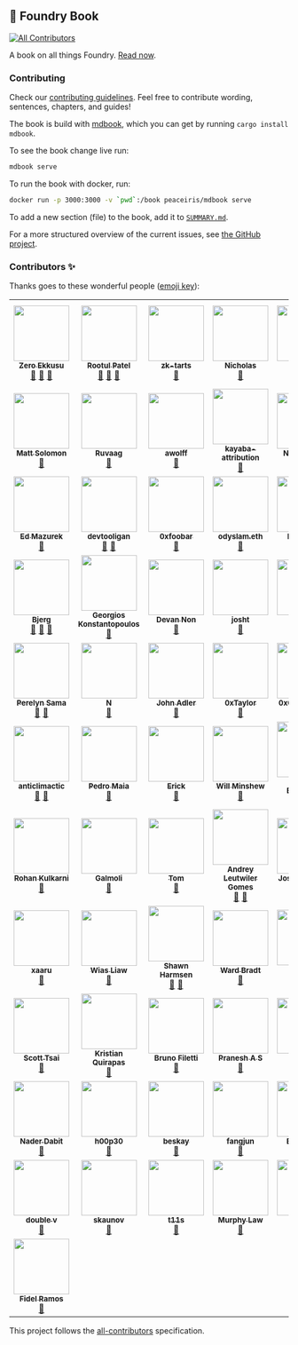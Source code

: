 ## 📖 Foundry Book
<!-- ALL-CONTRIBUTORS-BADGE:START - Do not remove or modify this section -->
[![All Contributors](https://img.shields.io/badge/all_contributors-78-orange.svg?style=flat-square)](#contributors-)
<!-- ALL-CONTRIBUTORS-BADGE:END -->

A book on all things Foundry. [Read now](https://book.getfoundry.sh).

### Contributing

Check our [contributing guidelines](./CONTRIBUTING.md). Feel free to contribute wording, sentences, chapters, and guides!

The book is build with [mdbook](https://github.com/rust-lang/mdBook), which you can get by running `cargo install mdbook`.

To see the book change live run:

```sh
mdbook serve
```

To run the book with docker, run:

```sh
docker run -p 3000:3000 -v `pwd`:/book peaceiris/mdbook serve
```

To add a new section (file) to the book, add it to [`SUMMARY.md`](src/SUMMARY.md).

For a more structured overview of the current issues, see [the GitHub project](https://github.com/orgs/foundry-rs/projects/1).

### Contributors ✨

Thanks goes to these wonderful people ([emoji key](https://allcontributors.org/docs/en/emoji-key)):

<!-- ALL-CONTRIBUTORS-LIST:START - Do not remove or modify this section -->
<!-- prettier-ignore-start -->
<!-- markdownlint-disable -->
<table>
  <tr>
    <td align="center"><a href="https://github.com/ZeroEkkusu"><img src="https://avatars.githubusercontent.com/u/94782988?v=4?s=100" width="100px;" alt=""/><br /><sub><b>Zero Ekkusu</b></sub></a><br /><a href="https://github.com/foundry-rs/book/commits?author=ZeroEkkusu" title="Documentation">📖</a> <a href="https://github.com/foundry-rs/book/pulls?q=is%3Apr+reviewed-by%3AZeroEkkusu" title="Reviewed Pull Requests">👀</a> <a href="#maintenance-ZeroEkkusu" title="Maintenance">🚧</a></td>
    <td align="center"><a href="https://rootulp.xyz"><img src="https://avatars.githubusercontent.com/u/3699047?v=4?s=100" width="100px;" alt=""/><br /><sub><b>Rootul Patel</b></sub></a><br /><a href="https://github.com/foundry-rs/book/commits?author=rootulp" title="Documentation">📖</a> <a href="#maintenance-rootulp" title="Maintenance">🚧</a> <a href="https://github.com/foundry-rs/book/pulls?q=is%3Apr+reviewed-by%3Arootulp" title="Reviewed Pull Requests">👀</a></td>
    <td align="center"><a href="https://github.com/zk-tarts"><img src="https://avatars.githubusercontent.com/u/78189066?v=4?s=100" width="100px;" alt=""/><br /><sub><b>zk-tarts</b></sub></a><br /><a href="https://github.com/foundry-rs/book/commits?author=zk-tarts" title="Documentation">📖</a></td>
    <td align="center"><a href="https://github.com/nnnnicholas"><img src="https://avatars.githubusercontent.com/u/1418561?v=4?s=100" width="100px;" alt=""/><br /><sub><b>Nicholas</b></sub></a><br /><a href="https://github.com/foundry-rs/book/commits?author=nnnnicholas" title="Documentation">📖</a></td>
    <td align="center"><a href="https://github.com/metehan"><img src="https://avatars.githubusercontent.com/u/747125?v=4?s=100" width="100px;" alt=""/><br /><sub><b>metehan</b></sub></a><br /><a href="https://github.com/foundry-rs/book/commits?author=metehan" title="Documentation">📖</a></td>
    <td align="center"><a href="https://github.com/hjubb"><img src="https://avatars.githubusercontent.com/u/9816161?v=4?s=100" width="100px;" alt=""/><br /><sub><b>Harris</b></sub></a><br /><a href="#maintenance-hjubb" title="Maintenance">🚧</a></td>
    <td align="center"><a href="https://github.com/codingnirvana"><img src="https://avatars.githubusercontent.com/u/1348422?v=4?s=100" width="100px;" alt=""/><br /><sub><b>Rajesh Muppalla</b></sub></a><br /><a href="#maintenance-codingnirvana" title="Maintenance">🚧</a></td>
  </tr>
  <tr>
    <td align="center"><a href="https://mattsolomon.dev"><img src="https://avatars.githubusercontent.com/u/17163988?v=4?s=100" width="100px;" alt=""/><br /><sub><b>Matt Solomon</b></sub></a><br /><a href="https://github.com/foundry-rs/book/commits?author=mds1" title="Documentation">📖</a></td>
    <td align="center"><a href="https://github.com/ruvaag"><img src="https://avatars.githubusercontent.com/u/81832128?v=4?s=100" width="100px;" alt=""/><br /><sub><b>Ruvaag</b></sub></a><br /><a href="#maintenance-ruvaag" title="Maintenance">🚧</a></td>
    <td align="center"><a href="http://linkedin.com/in/alexandre-wolff/"><img src="https://avatars.githubusercontent.com/u/55669233?v=4?s=100" width="100px;" alt=""/><br /><sub><b>awolff</b></sub></a><br /><a href="#maintenance-alexandrewolff" title="Maintenance">🚧</a></td>
    <td align="center"><a href="https://www.kayaba-attribution.dev/"><img src="https://avatars.githubusercontent.com/u/63566185?v=4?s=100" width="100px;" alt=""/><br /><sub><b>kayaba-attribution</b></sub></a><br /><a href="https://github.com/foundry-rs/book/commits?author=Kayaba-Attribution" title="Documentation">📖</a></td>
    <td align="center"><a href="https://github.com/ncitron"><img src="https://avatars.githubusercontent.com/u/16858330?v=4?s=100" width="100px;" alt=""/><br /><sub><b>Noah Citron</b></sub></a><br /><a href="https://github.com/foundry-rs/book/pulls?q=is%3Apr+reviewed-by%3Ancitron" title="Reviewed Pull Requests">👀</a></td>
    <td align="center"><a href="https://github.com/Sabnock01"><img src="https://avatars.githubusercontent.com/u/24715302?v=4?s=100" width="100px;" alt=""/><br /><sub><b>Sabnock</b></sub></a><br /><a href="https://github.com/foundry-rs/book/commits?author=Sabnock01" title="Documentation">📖</a></td>
    <td align="center"><a href="https://bandism.net/"><img src="https://avatars.githubusercontent.com/u/22633385?v=4?s=100" width="100px;" alt=""/><br /><sub><b>Ikko Ashimine</b></sub></a><br /><a href="#maintenance-eltociear" title="Maintenance">🚧</a></td>
  </tr>
  <tr>
    <td align="center"><a href="https://github.com/wildmolasses"><img src="https://avatars.githubusercontent.com/u/5423313?v=4?s=100" width="100px;" alt=""/><br /><sub><b>Ed Mazurek</b></sub></a><br /><a href="#maintenance-wildmolasses" title="Maintenance">🚧</a></td>
    <td align="center"><a href="https://github.com/devtooligan"><img src="https://avatars.githubusercontent.com/u/71567643?v=4?s=100" width="100px;" alt=""/><br /><sub><b>devtooligan</b></sub></a><br /><a href="#maintenance-devtooligan" title="Maintenance">🚧</a> <a href="https://github.com/foundry-rs/book/commits?author=devtooligan" title="Documentation">📖</a></td>
    <td align="center"><a href="https://github.com/0xfoobar"><img src="https://avatars.githubusercontent.com/u/83792390?v=4?s=100" width="100px;" alt=""/><br /><sub><b>0xfoobar</b></sub></a><br /><a href="https://github.com/foundry-rs/book/commits?author=0xfoobar" title="Documentation">📖</a></td>
    <td align="center"><a href="https://odyslam.com"><img src="https://avatars.githubusercontent.com/u/13405632?v=4?s=100" width="100px;" alt=""/><br /><sub><b>odyslam.eth</b></sub></a><br /><a href="#maintenance-odyslam" title="Maintenance">🚧</a></td>
    <td align="center"><a href="http://git.live"><img src="https://avatars.githubusercontent.com/u/43670554?v=4?s=100" width="100px;" alt=""/><br /><sub><b>FredCoen</b></sub></a><br /><a href="#tutorial-FredCoen" title="Tutorials">✅</a></td>
    <td align="center"><a href="https://github.com/bblanc42"><img src="https://avatars.githubusercontent.com/u/100454995?v=4?s=100" width="100px;" alt=""/><br /><sub><b>bblanc42</b></sub></a><br /><a href="https://github.com/foundry-rs/book/commits?author=bblanc42" title="Documentation">📖</a></td>
    <td align="center"><a href="https://github.com/0xMySt1c"><img src="https://avatars.githubusercontent.com/u/101825630?v=4?s=100" width="100px;" alt=""/><br /><sub><b>0xMySt1c</b></sub></a><br /><a href="#maintenance-0xMySt1c" title="Maintenance">🚧</a></td>
  </tr>
  <tr>
    <td align="center"><a href="https://github.com/onbjerg"><img src="https://avatars.githubusercontent.com/u/8862627?v=4?s=100" width="100px;" alt=""/><br /><sub><b>Bjerg</b></sub></a><br /><a href="#maintenance-onbjerg" title="Maintenance">🚧</a> <a href="https://github.com/foundry-rs/book/commits?author=onbjerg" title="Documentation">📖</a> <a href="https://github.com/foundry-rs/book/pulls?q=is%3Apr+reviewed-by%3Aonbjerg" title="Reviewed Pull Requests">👀</a></td>
    <td align="center"><a href="https://gakonst.com"><img src="https://avatars.githubusercontent.com/u/17802178?v=4?s=100" width="100px;" alt=""/><br /><sub><b>Georgios Konstantopoulos</b></sub></a><br /><a href="https://github.com/foundry-rs/book/pulls?q=is%3Apr+reviewed-by%3Agakonst" title="Reviewed Pull Requests">👀</a></td>
    <td align="center"><a href="https://github.com/devanonon"><img src="https://avatars.githubusercontent.com/u/89424366?v=4?s=100" width="100px;" alt=""/><br /><sub><b>Devan Non</b></sub></a><br /><a href="https://github.com/foundry-rs/book/commits?author=devanonon" title="Documentation">📖</a></td>
    <td align="center"><a href="https://github.com/jtardioli"><img src="https://avatars.githubusercontent.com/u/85530348?v=4?s=100" width="100px;" alt=""/><br /><sub><b>josht</b></sub></a><br /><a href="#maintenance-jtardioli" title="Maintenance">🚧</a></td>
    <td align="center"><a href="http://dmf.xyz"><img src="https://avatars.githubusercontent.com/u/100147743?v=4?s=100" width="100px;" alt=""/><br /><sub><b>dmfxyz</b></sub></a><br /><a href="#maintenance-dmfxyz" title="Maintenance">🚧</a> <a href="https://github.com/foundry-rs/book/pulls?q=is%3Apr+reviewed-by%3Admfxyz" title="Reviewed Pull Requests">👀</a> <a href="https://github.com/foundry-rs/book/commits?author=dmfxyz" title="Documentation">📖</a></td>
    <td align="center"><a href="https://github.com/DrakeEvans"><img src="https://avatars.githubusercontent.com/u/31104161?v=4?s=100" width="100px;" alt=""/><br /><sub><b>Drake Evans</b></sub></a><br /><a href="#maintenance-DrakeEvans" title="Maintenance">🚧</a></td>
    <td align="center"><a href="https://paulrberg.com"><img src="https://avatars.githubusercontent.com/u/8782666?v=4?s=100" width="100px;" alt=""/><br /><sub><b>Paul Razvan Berg</b></sub></a><br /><a href="#maintenance-paulrberg" title="Maintenance">🚧</a></td>
  </tr>
  <tr>
    <td align="center"><a href="https://github.com/Perelyn-sama"><img src="https://avatars.githubusercontent.com/u/64838956?v=4?s=100" width="100px;" alt=""/><br /><sub><b>Perelyn Sama</b></sub></a><br /><a href="#maintenance-Perelyn-sama" title="Maintenance">🚧</a> <a href="https://github.com/foundry-rs/book/commits?author=Perelyn-sama" title="Documentation">📖</a></td>
    <td align="center"><a href="https://github.com/nuhhtyy"><img src="https://avatars.githubusercontent.com/u/15225385?v=4?s=100" width="100px;" alt=""/><br /><sub><b>N</b></sub></a><br /><a href="https://github.com/foundry-rs/book/commits?author=nuhhtyy" title="Documentation">📖</a></td>
    <td align="center"><a href="https://github.com/adlerjohn"><img src="https://avatars.githubusercontent.com/u/3290375?v=4?s=100" width="100px;" alt=""/><br /><sub><b>John Adler</b></sub></a><br /><a href="#maintenance-adlerjohn" title="Maintenance">🚧</a></td>
    <td align="center"><a href="https://github.com/x676f64"><img src="https://avatars.githubusercontent.com/u/53136615?v=4?s=100" width="100px;" alt=""/><br /><sub><b>0xTaylor</b></sub></a><br /><a href="#maintenance-x676f64" title="Maintenance">🚧</a></td>
    <td align="center"><a href="https://github.com/0xCookedRice"><img src="https://avatars.githubusercontent.com/u/86559662?v=4?s=100" width="100px;" alt=""/><br /><sub><b>0xCookedRice</b></sub></a><br /><a href="#maintenance-0xCookedRice" title="Maintenance">🚧</a></td>
    <td align="center"><a href="https://github.com/djh58"><img src="https://avatars.githubusercontent.com/u/77956106?v=4?s=100" width="100px;" alt=""/><br /><sub><b>Dan Hepworth</b></sub></a><br /><a href="#maintenance-djh58" title="Maintenance">🚧</a></td>
    <td align="center"><a href="https://tobiasbk.github.io"><img src="https://avatars.githubusercontent.com/u/61471326?v=4?s=100" width="100px;" alt=""/><br /><sub><b>tobias</b></sub></a><br /><a href="#maintenance-TobiasBK" title="Maintenance">🚧</a></td>
  </tr>
  <tr>
    <td align="center"><a href="https://github.com/anticlimactic"><img src="https://avatars.githubusercontent.com/u/9568756?v=4?s=100" width="100px;" alt=""/><br /><sub><b>anticlimactic</b></sub></a><br /><a href="#maintenance-anticlimactic" title="Maintenance">🚧</a> <a href="https://github.com/foundry-rs/book/commits?author=anticlimactic" title="Documentation">📖</a></td>
    <td align="center"><a href="http://pedrommaiaa.github.io"><img src="https://avatars.githubusercontent.com/u/100535780?v=4?s=100" width="100px;" alt=""/><br /><sub><b>Pedro Maia</b></sub></a><br /><a href="https://github.com/foundry-rs/book/commits?author=pedrommaiaa" title="Documentation">📖</a></td>
    <td align="center"><a href="https://github.com/edag94"><img src="https://avatars.githubusercontent.com/u/22627847?v=4?s=100" width="100px;" alt=""/><br /><sub><b>Erick</b></sub></a><br /><a href="#maintenance-edag94" title="Maintenance">🚧</a></td>
    <td align="center"><a href="https://www.willminshew.com"><img src="https://avatars.githubusercontent.com/u/9845502?v=4?s=100" width="100px;" alt=""/><br /><sub><b>Will Minshew</b></sub></a><br /><a href="https://github.com/foundry-rs/book/commits?author=wminshew" title="Documentation">📖</a></td>
    <td align="center"><a href="https://github.com/dbelv"><img src="https://avatars.githubusercontent.com/u/90095005?v=4?s=100" width="100px;" alt=""/><br /><sub><b>Dave Belvedere</b></sub></a><br /><a href="#maintenance-dbelv" title="Maintenance">🚧</a></td>
    <td align="center"><a href="https://github.com/xenide"><img src="https://avatars.githubusercontent.com/u/5846427?v=4?s=100" width="100px;" alt=""/><br /><sub><b>A.L.</b></sub></a><br /><a href="#maintenance-xenide" title="Maintenance">🚧</a></td>
    <td align="center"><a href="https://github.com/p0n1"><img src="https://avatars.githubusercontent.com/u/36690236?v=4?s=100" width="100px;" alt=""/><br /><sub><b>p0n1</b></sub></a><br /><a href="#maintenance-p0n1" title="Maintenance">🚧</a></td>
  </tr>
  <tr>
    <td align="center"><a href="http://kulk.xyz"><img src="https://avatars.githubusercontent.com/u/53792428?v=4?s=100" width="100px;" alt=""/><br /><sub><b>Rohan Kulkarni</b></sub></a><br /><a href="#maintenance-kulkarohan" title="Maintenance">🚧</a></td>
    <td align="center"><a href="http://beefy.finance"><img src="https://avatars.githubusercontent.com/u/26322060?v=4?s=100" width="100px;" alt=""/><br /><sub><b>Galmoli</b></sub></a><br /><a href="#maintenance-Galmoli" title="Maintenance">🚧</a></td>
    <td align="center"><a href="https://github.com/tidley"><img src="https://avatars.githubusercontent.com/u/25683238?v=4?s=100" width="100px;" alt=""/><br /><sub><b>Tom</b></sub></a><br /><a href="#maintenance-tidley" title="Maintenance">🚧</a></td>
    <td align="center"><a href="https://github.com/Leutwiler"><img src="https://avatars.githubusercontent.com/u/93873392?v=4?s=100" width="100px;" alt=""/><br /><sub><b>Andrey Leutwiler Gomes</b></sub></a><br /><a href="#maintenance-Leutwiler" title="Maintenance">🚧</a> <a href="https://github.com/foundry-rs/book/commits?author=Leutwiler" title="Documentation">📖</a></td>
    <td align="center"><a href="https://github.com/JoshuaTrujillo15"><img src="https://avatars.githubusercontent.com/u/41972979?v=4?s=100" width="100px;" alt=""/><br /><sub><b>Joshua Trujillo</b></sub></a><br /><a href="https://github.com/foundry-rs/book/commits?author=JoshuaTrujillo15" title="Documentation">📖</a></td>
    <td align="center"><a href="https://github.com/calnix"><img src="https://avatars.githubusercontent.com/u/22549197?v=4?s=100" width="100px;" alt=""/><br /><sub><b>calnix</b></sub></a><br /><a href="https://github.com/foundry-rs/book/commits?author=calnix" title="Documentation">📖</a></td>
    <td align="center"><a href="http://keybase.io/mattsse"><img src="https://avatars.githubusercontent.com/u/19890894?v=4?s=100" width="100px;" alt=""/><br /><sub><b>Matthias Seitz</b></sub></a><br /><a href="#maintenance-mattsse" title="Maintenance">🚧</a> <a href="https://github.com/foundry-rs/book/commits?author=mattsse" title="Documentation">📖</a></td>
  </tr>
  <tr>
    <td align="center"><a href="https://github.com/xaaru"><img src="https://avatars.githubusercontent.com/u/84188047?v=4?s=100" width="100px;" alt=""/><br /><sub><b>xaaru</b></sub></a><br /><a href="#maintenance-xaaru" title="Maintenance">🚧</a></td>
    <td align="center"><a href="https://github.com/wiasliaw"><img src="https://avatars.githubusercontent.com/u/37038019?v=4?s=100" width="100px;" alt=""/><br /><sub><b>Wias Liaw</b></sub></a><br /><a href="#maintenance-wiasliaw" title="Maintenance">🚧</a></td>
    <td align="center"><a href="https://github.com/shawnharmsen"><img src="https://avatars.githubusercontent.com/u/5439924?v=4?s=100" width="100px;" alt=""/><br /><sub><b>Shawn Harmsen</b></sub></a><br /><a href="https://github.com/foundry-rs/book/commits?author=shawnharmsen" title="Documentation">📖</a> <a href="#maintenance-shawnharmsen" title="Maintenance">🚧</a></td>
    <td align="center"><a href="https://www.linkedin.com/in/wardbradt/"><img src="https://avatars.githubusercontent.com/u/26584797?v=4?s=100" width="100px;" alt=""/><br /><sub><b>Ward Bradt</b></sub></a><br /><a href="#maintenance-wardbradt" title="Maintenance">🚧</a></td>
    <td align="center"><a href="https://github.com/24-2"><img src="https://avatars.githubusercontent.com/u/10823589?v=4?s=100" width="100px;" alt=""/><br /><sub><b>ｓｉｇｈ</b></sub></a><br /><a href="https://github.com/foundry-rs/book/commits?author=24-2" title="Documentation">📖</a></td>
    <td align="center"><a href="https://jamesbachini.com"><img src="https://avatars.githubusercontent.com/u/20736739?v=4?s=100" width="100px;" alt=""/><br /><sub><b>James Bachini</b></sub></a><br /><a href="#maintenance-jamesbachini" title="Maintenance">🚧</a></td>
    <td align="center"><a href="https://github.com/zobront"><img src="https://avatars.githubusercontent.com/u/5749292?v=4?s=100" width="100px;" alt=""/><br /><sub><b>Zach Obront</b></sub></a><br /><a href="#maintenance-zobront" title="Maintenance">🚧</a></td>
  </tr>
  <tr>
    <td align="center"><a href="http://scottt.tw"><img src="https://avatars.githubusercontent.com/u/110957?v=4?s=100" width="100px;" alt=""/><br /><sub><b>Scott Tsai</b></sub></a><br /><a href="#maintenance-scottt" title="Maintenance">🚧</a></td>
    <td align="center"><a href="https://www.youtube.com/channel/UCaU88FuhkVKO0PJViRjvTLw"><img src="https://avatars.githubusercontent.com/u/85150796?v=4?s=100" width="100px;" alt=""/><br /><sub><b>Kristian Quirapas</b></sub></a><br /><a href="#maintenance-kquirapas" title="Maintenance">🚧</a></td>
    <td align="center"><a href="https://github.com/Sweng0d"><img src="https://avatars.githubusercontent.com/u/101097089?v=4?s=100" width="100px;" alt=""/><br /><sub><b>Bruno Filetti</b></sub></a><br /><a href="https://github.com/foundry-rs/book/commits?author=Sweng0d" title="Documentation">📖</a></td>
    <td align="center"><a href="https://github.com/PraneshASP"><img src="https://avatars.githubusercontent.com/u/42379522?v=4?s=100" width="100px;" alt=""/><br /><sub><b>Pranesh A S</b></sub></a><br /><a href="#maintenance-PraneshASP" title="Maintenance">🚧</a></td>
    <td align="center"><a href="https://github.com/0xYYY"><img src="https://avatars.githubusercontent.com/u/86655648?v=4?s=100" width="100px;" alt=""/><br /><sub><b>0xYYY</b></sub></a><br /><a href="https://github.com/foundry-rs/book/commits?author=0xYYY" title="Documentation">📖</a></td>
    <td align="center"><a href="https://www.linkedin.com/in/julian-martinez-b29b0b13b/"><img src="https://avatars.githubusercontent.com/u/73849597?v=4?s=100" width="100px;" alt=""/><br /><sub><b>Julian Martinez</b></sub></a><br /><a href="#maintenance-Julian-dev28" title="Maintenance">🚧</a></td>
    <td align="center"><a href="https://tirthnp.github.io/"><img src="https://avatars.githubusercontent.com/u/19911354?v=4?s=100" width="100px;" alt=""/><br /><sub><b>Tirth Patel</b></sub></a><br /><a href="#maintenance-Tirthnp" title="Maintenance">🚧</a></td>
  </tr>
  <tr>
    <td align="center"><a href="https://github.com/dabit3"><img src="https://avatars.githubusercontent.com/u/1857282?v=4?s=100" width="100px;" alt=""/><br /><sub><b>Nader Dabit</b></sub></a><br /><a href="#maintenance-dabit3" title="Maintenance">🚧</a></td>
    <td align="center"><a href="https://github.com/h00p30"><img src="https://avatars.githubusercontent.com/u/105890602?v=4?s=100" width="100px;" alt=""/><br /><sub><b>h00p30</b></sub></a><br /><a href="https://github.com/foundry-rs/book/commits?author=h00p30" title="Documentation">📖</a></td>
    <td align="center"><a href="https://github.com/beskay"><img src="https://avatars.githubusercontent.com/u/89798300?v=4?s=100" width="100px;" alt=""/><br /><sub><b>beskay</b></sub></a><br /><a href="#maintenance-beskay" title="Maintenance">🚧</a></td>
    <td align="center"><a href="https://github.com/fjun99"><img src="https://avatars.githubusercontent.com/u/943418?v=4?s=100" width="100px;" alt=""/><br /><sub><b>fangjun</b></sub></a><br /><a href="#maintenance-fjun99" title="Maintenance">🚧</a></td>
    <td align="center"><a href="https://github.com/bentobox19"><img src="https://avatars.githubusercontent.com/u/85324266?v=4?s=100" width="100px;" alt=""/><br /><sub><b>Bento Box</b></sub></a><br /><a href="https://github.com/foundry-rs/book/commits?author=bentobox19" title="Documentation">📖</a></td>
    <td align="center"><a href="https://github.com/appleseed-iii"><img src="https://avatars.githubusercontent.com/u/80423742?v=4?s=100" width="100px;" alt=""/><br /><sub><b>appleseed-iii</b></sub></a><br /><a href="https://github.com/foundry-rs/book/commits?author=appleseed-iii" title="Documentation">📖</a></td>
    <td align="center"><a href="http://sbvegan.org"><img src="https://avatars.githubusercontent.com/u/85043086?v=4?s=100" width="100px;" alt=""/><br /><sub><b>soyboy</b></sub></a><br /><a href="https://github.com/foundry-rs/book/commits?author=sbvegan" title="Documentation">📖</a></td>
  </tr>
  <tr>
    <td align="center"><a href="https://github.com/0xvv"><img src="https://avatars.githubusercontent.com/u/104269768?v=4?s=100" width="100px;" alt=""/><br /><sub><b>double v</b></sub></a><br /><a href="https://github.com/foundry-rs/book/pulls?q=is%3Apr+reviewed-by%3A0xvv" title="Reviewed Pull Requests">👀</a></td>
    <td align="center"><a href="https://github.com/skaunov"><img src="https://avatars.githubusercontent.com/u/65976143?v=4?s=100" width="100px;" alt=""/><br /><sub><b>skaunov</b></sub></a><br /><a href="#maintenance-skaunov" title="Maintenance">🚧</a></td>
    <td align="center"><a href="http://2λ.com"><img src="https://avatars.githubusercontent.com/u/26209401?v=4?s=100" width="100px;" alt=""/><br /><sub><b>t11s</b></sub></a><br /><a href="#maintenance-transmissions11" title="Maintenance">🚧</a></td>
    <td align="center"><a href="https://github.com/Inphi"><img src="https://avatars.githubusercontent.com/u/3516807?v=4?s=100" width="100px;" alt=""/><br /><sub><b>Murphy Law</b></sub></a><br /><a href="https://github.com/foundry-rs/book/commits?author=Inphi" title="Documentation">📖</a></td>
    <td align="center"><a href="http://www.noface.dev"><img src="https://avatars.githubusercontent.com/u/103920908?v=4?s=100" width="100px;" alt=""/><br /><sub><b>Arbiter</b></sub></a><br /><a href="https://github.com/foundry-rs/book/commits?author=The-Arbiter" title="Documentation">📖</a></td>
    <td align="center"><a href="http://neodaoist.xyz"><img src="https://avatars.githubusercontent.com/u/3170590?v=4?s=100" width="100px;" alt=""/><br /><sub><b>neodaoist</b></sub></a><br /><a href="https://github.com/foundry-rs/book/commits?author=neodaoist" title="Documentation">📖</a></td>
    <td align="center"><a href="https://github.com/minaminao"><img src="https://avatars.githubusercontent.com/u/20497787?v=4?s=100" width="100px;" alt=""/><br /><sub><b>minaminao</b></sub></a><br /><a href="#maintenance-minaminao" title="Maintenance">🚧</a></td>
  </tr>
  <tr>
    <td align="center"><a href="https://fidelramos.net"><img src="https://avatars.githubusercontent.com/u/71658?v=4?s=100" width="100px;" alt=""/><br /><sub><b>Fidel Ramos</b></sub></a><br /><a href="#maintenance-haplo" title="Maintenance">🚧</a></td>
  </tr>
</table>

<!-- markdownlint-restore -->
<!-- prettier-ignore-end -->

<!-- ALL-CONTRIBUTORS-LIST:END -->

This project follows the [all-contributors](https://github.com/all-contributors/all-contributors) specification.
